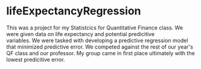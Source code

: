 # lifeExpectancyRegression <br />
This was a project for my Statistcics for Quantitative Finance class. We were given data on life expectancy and potential predicitive <br />
variables. We were tasked with developing a predictive regression model that minimized predictive error. We competed against the 
rest of our year's QF class and our professor. My group came in first place ultimately with the lowest predicitive error. <br />
